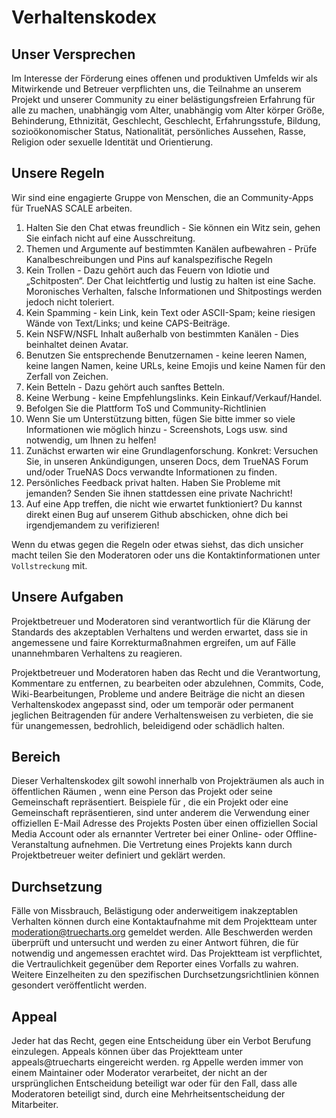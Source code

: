 # Verhaltenskodex

## Unser Versprechen

Im Interesse der Förderung eines offenen und produktiven Umfelds wir als Mitwirkende und Betreuer verpflichten uns, die Teilnahme an unserem Projekt und unserer Community zu einer belästigungsfreien Erfahrung für alle zu machen, unabhängig vom Alter, unabhängig vom Alter körper Größe, Behinderung, Ethnizität, Geschlecht, Geschlecht, Erfahrungsstufe, Bildung, sozioökonomischer Status, Nationalität, persönliches Aussehen, Rasse, Religion oder sexuelle Identität und Orientierung.

## Unsere Regeln

Wir sind eine engagierte Gruppe von Menschen, die an Community-Apps für TrueNAS SCALE arbeiten.

1. Halten Sie den Chat etwas freundlich - Sie können ein Witz sein, gehen Sie einfach nicht auf eine Ausschreitung.
2. Themen und Argumente auf bestimmten Kanälen aufbewahren - Prüfe Kanalbeschreibungen und Pins auf kanalspezifische Regeln
3. Kein Trollen - Dazu gehört auch das Feuern von Idiotie und „Schitposten“. Der Chat leichtfertig und lustig zu halten ist eine Sache. Moronisches Verhalten, falsche Informationen und Shitpostings werden jedoch nicht toleriert.
4. Kein Spamming - kein Link, kein Text oder ASCII-Spam; keine riesigen Wände von Text/Links; und keine CAPS-Beiträge.
5. Kein NSFW/NSFL Inhalt außerhalb von bestimmten Kanälen - Dies beinhaltet deinen Avatar.
6. Benutzen Sie entsprechende Benutzernamen - keine leeren Namen, keine langen Namen, keine URLs, keine Emojis und keine Namen für den Zerfall von Zeichen.
7. Kein Betteln - Dazu gehört auch sanftes Betteln.
8. Keine Werbung - keine Empfehlungslinks. Kein Einkauf/Verkauf/Handel.
9. Befolgen Sie die Plattform ToS und Community-Richtlinien
10. Wenn Sie um Unterstützung bitten, fügen Sie bitte immer so viele Informationen wie möglich hinzu - Screenshots, Logs usw. sind notwendig, um Ihnen zu helfen!
11. Zunächst erwarten wir eine Grundlagenforschung. Konkret: Versuchen Sie, in unseren Ankündigungen, unseren Docs, dem TrueNAS Forum und/oder TrueNAS Docs verwandte Informationen zu finden.
12. Persönliches Feedback privat halten. Haben Sie Probleme mit jemanden? Senden Sie ihnen stattdessen eine private Nachricht!
13. Auf eine App treffen, die nicht wie erwartet funktioniert? Du kannst direkt einen Bug auf unserem Github abschicken, ohne dich bei irgendjemandem zu verifizieren!

Wenn du etwas gegen die Regeln oder etwas siehst, das dich unsicher macht teilen Sie den Moderatoren oder uns die Kontaktinformationen unter `Vollstreckung` mit.

## Unsere Aufgaben

Projektbetreuer und Moderatoren sind verantwortlich für die Klärung der Standards des akzeptablen Verhaltens und werden erwartet, dass sie in angemessene und faire Korrekturmaßnahmen ergreifen, um auf Fälle unannehmbaren Verhaltens zu reagieren.

Projektbetreuer und Moderatoren haben das Recht und die Verantwortung, Kommentare zu entfernen, zu bearbeiten oder abzulehnen, Commits, Code, Wiki-Bearbeitungen, Probleme und andere Beiträge die nicht an diesen Verhaltenskodex angepasst sind, oder um temporär oder permanent jeglichen Beitragenden für andere Verhaltensweisen zu verbieten, die sie für unangemessen, bedrohlich, beleidigend oder schädlich halten.

## Bereich

Dieser Verhaltenskodex gilt sowohl innerhalb von Projekträumen als auch in öffentlichen Räumen , wenn eine Person das Projekt oder seine Gemeinschaft repräsentiert. Beispiele für , die ein Projekt oder eine Gemeinschaft repräsentieren, sind unter anderem die Verwendung einer offiziellen E-Mail Adresse des Projekts Posten über einen offiziellen Social Media Account oder als ernannter Vertreter bei einer Online- oder Offline-Veranstaltung aufnehmen. Die Vertretung eines Projekts kann durch Projektbetreuer weiter definiert und geklärt werden.

## Durchsetzung

Fälle von Missbrauch, Belästigung oder anderweitigem inakzeptablen Verhalten können durch eine Kontaktaufnahme mit dem Projektteam unter moderation@truecharts.org gemeldet werden. Alle Beschwerden werden überprüft und untersucht und werden zu einer Antwort führen, die für notwendig und angemessen erachtet wird. Das Projektteam ist verpflichtet, die Vertraulichkeit gegenüber dem Reporter eines Vorfalls zu wahren. Weitere Einzelheiten zu den spezifischen Durchsetzungsrichtlinien können gesondert veröffentlicht werden.

## Appeal

Jeder hat das Recht, gegen eine Entscheidung über ein Verbot Berufung einzulegen. Appeals können über das Projektteam unter appeals@truecharts eingereicht werden. rg Appelle werden immer von einem Maintainer oder Moderator verarbeitet, der nicht an der ursprünglichen Entscheidung beteiligt war oder für den Fall, dass alle Moderatoren beteiligt sind, durch eine Mehrheitsentscheidung der Mitarbeiter.
